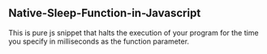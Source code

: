## Native-Sleep-Function-in-Javascript
This is pure js snippet that halts the execution of your program for the time you specify in milliseconds as the function parameter.
